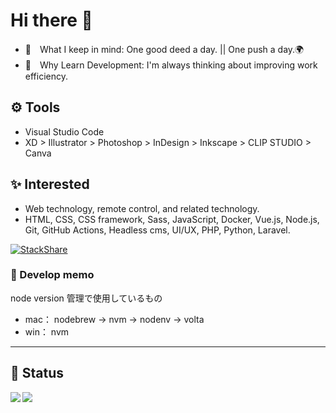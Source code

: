 # Hi there 🐾

- 🌹　What I keep in mind: One good deed a day. || One push a day.🌍
- 🤔　Why Learn Development: I'm always thinking about improving work efficiency.

## ⚙ Tools

- Visual Studio Code  
- XD > Illustrator > Photoshop > InDesign > Inkscape > CLIP STUDIO > Canva

## ✨ Interested

- Web technology, remote control, and related technology.
- HTML, CSS, CSS framework, Sass, JavaScript, Docker, Vue.js, Node.js, Git, GitHub Actions, Headless cms, UI/UX, PHP, Python, Laravel.

[![StackShare](http://img.shields.io/badge/tech-stack-0690fa.svg?style=flat)](https://stackshare.io/chum9625/my-stack)

### 💬 Develop memo

node version 管理で使用しているもの

- mac： nodebrew → nvm → nodenv → volta
- win： nvm

---

## 🌱 Status

<a href="https://github.com/chum9625">
  <img align="left" src="https://github-readme-stats.vercel.app/api?username=chum9625&hide=stars,contribs&count_private=true&show_icons=true&theme=gotham" />
</a>
<a href="https://github.com/chum9625">
  <img align="left" src="https://github-readme-stats.vercel.app/api/top-langs/?username=chum9625&langs_count=8&layout=compact&theme=react" />
</a>  


<!--
**chum9625/chum9625** ✨ _Saving cute emoji_ ✨

- 👯 I’m looking to collaborate on ...

- 📫 How to reach me: ...
- 😄
-->
